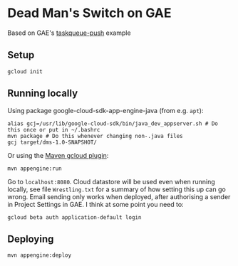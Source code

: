 # Dead Man's Switch on GAE

Based on GAE's [taskqueue-push](https://github.com/GoogleCloudPlatform/java-docs-samples/tree/master/appengine-java8/taskqueues-push) example

## Setup

    gcloud init

## Running locally
Using package google-cloud-sdk-app-engine-java (from e.g. `apt`):

    alias gcj=/usr/lib/google-cloud-sdk/bin/java_dev_appserver.sh # Do this once or put in ~/.bashrc
    mvn package # Do this whenever changing non-.java files
    gcj target/dms-1.0-SNAPSHOT/

Or using the
[Maven gcloud plugin](https://cloud.google.com/appengine/docs/java/tools/using-maven):

    mvn appengine:run

Go to `localhost:8080`. Cloud datastore will be used even when running locally, see file `Wrestling.txt` for a summary of how setting this up can go wrong. Email sending only works when deployed, after authorising a sender in Project Settings in GAE. I think at some point you need to:

    gcloud beta auth application-default login

## Deploying

    mvn appengine:deploy
